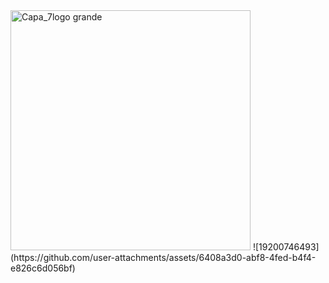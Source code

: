 
<img width="384" alt="Capa_7logo grande" src="https://github.com/user-attachments/assets/67b17866-c75c-43a3-b146-e63467638a03" />
![19200746493](https://github.com/user-attachments/assets/6408a3d0-abf8-4fed-b4f4-e826c6d056bf)
